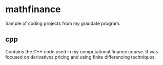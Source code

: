 # mathfinance
Sample of coding projects from my graudate program.

## cpp
Contains the C++ code used in my computational finance course.  It was focused on derivatives pricing and using finite differencing techniques.
